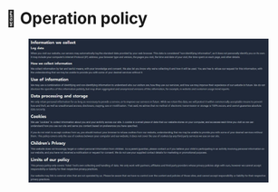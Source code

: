 # 📜 Operation policy

<figure><img src=".gitbook/assets/policy.JPG" alt=""><figcaption></figcaption></figure>
